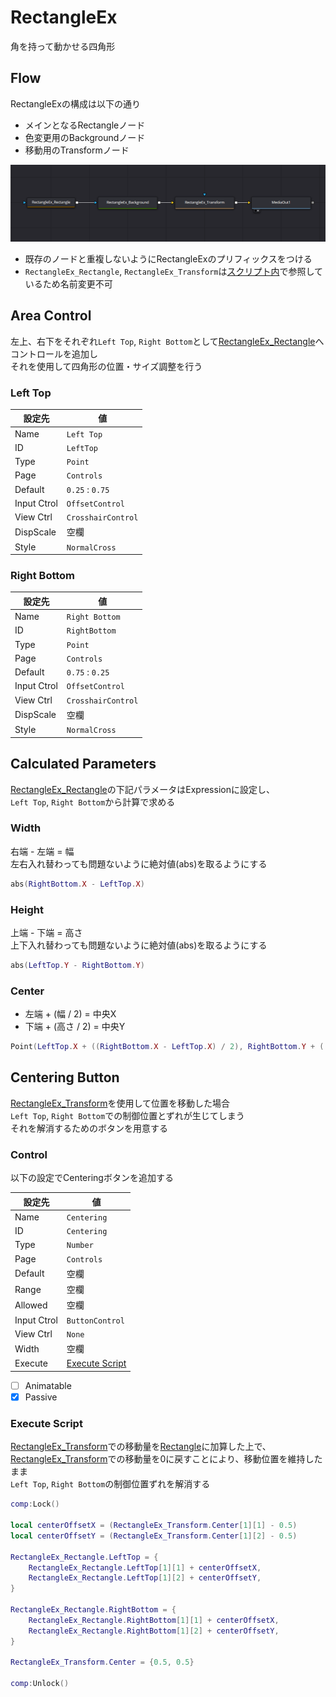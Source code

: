 # RectangleEx

角を持って動かせる四角形


## Flow

RectangleExの構成は以下の通り  

* メインとなるRectangleノード
* 色変更用のBackgroundノード
* 移動用のTransformノード

![Flow](flow.png)

* 既存のノードと重複しないようにRectangleExのプリフィックスをつける
* `RectangleEx_Rectangle`, `RectangleEx_Transform`は[スクリプト内](#execute-script)で参照しているため名前変更不可


## Area Control

左上、右下をそれぞれ`Left Top`, `Right Bottom`として[RectangleEx_Rectangle](#flow)へコントロールを追加し  
それを使用して四角形の位置・サイズ調整を行う

### Left Top

| 設定先 | 値 |
| ---- | ---- |
| Name | `Left Top` |
| ID | `LeftTop` |
| Type | `Point` |
| Page | `Controls` |
| Default | `0.25` : `0.75` |
| Input Ctrol | `OffsetControl` |
| View Ctrl | `CrosshairControl` |
| DispScale | 空欄 |
| Style | `NormalCross` |

### Right Bottom

| 設定先 | 値 |
| ---- | ---- |
| Name | `Right Bottom` |
| ID | `RightBottom` |
| Type | `Point` |
| Page | `Controls` |
| Default | `0.75` : `0.25` |
| Input Ctrol | `OffsetControl` |
| View Ctrl | `CrosshairControl` |
| DispScale | 空欄 |
| Style | `NormalCross` |


## Calculated Parameters

[RectangleEx_Rectangle](#flow)の下記パラメータはExpressionに設定し、  
`Left Top`, `Right Bottom`から計算で求める

### Width

右端 - 左端 = 幅  
左右入れ替わっても問題ないように絶対値(abs)を取るようにする

```lua
abs(RightBottom.X - LeftTop.X)
```

### Height

上端 - 下端 = 高さ  
上下入れ替わっても問題ないように絶対値(abs)を取るようにする

```lua
abs(LeftTop.Y - RightBottom.Y)
```

### Center

* 左端 + (幅 / 2) = 中央X
* 下端 + (高さ / 2) = 中央Y

```lua
Point(LeftTop.X + ((RightBottom.X - LeftTop.X) / 2), RightBottom.Y + ((LeftTop.Y - RightBottom.Y) / 2))
```


## Centering Button

[RectangleEx_Transform](#flow)を使用して位置を移動した場合  
`Left Top`, `Right Bottom`での制御位置とずれが生じてしまう   
それを解消するためのボタンを用意する

### Control

以下の設定でCenteringボタンを追加する

| 設定先 | 値 |
| ---- | ---- |
| Name | `Centering` |
| ID | `Centering` |
| Type | `Number` |
| Page | `Controls` |
| Default | 空欄 |
| Range | 空欄 |
| Allowed | 空欄 |
| Input Ctrol | `ButtonControl` |
| View Ctrl | `None` |
| Width | 空欄 |
| Execute | [Execute Script](#execute-script) |

- [ ] Animatable
- [x] Passive

### Execute Script

[RectangleEx_Transform](#flow)での移動量を[Rectangle](#flow)に加算した上で、  
[RectangleEx_Transform](#flow)での移動量を0に戻すことにより、移動位置を維持したまま  
`Left Top`, `Right Bottom`の制御位置ずれを解消する

```lua
comp:Lock()

local centerOffsetX = (RectangleEx_Transform.Center[1][1] - 0.5)
local centerOffsetY = (RectangleEx_Transform.Center[1][2] - 0.5)

RectangleEx_Rectangle.LeftTop = {
    RectangleEx_Rectangle.LeftTop[1][1] + centerOffsetX,
    RectangleEx_Rectangle.LeftTop[1][2] + centerOffsetY,
}

RectangleEx_Rectangle.RightBottom = {
    RectangleEx_Rectangle.RightBottom[1][1] + centerOffsetX,
    RectangleEx_Rectangle.RightBottom[1][2] + centerOffsetY,
}

RectangleEx_Transform.Center = {0.5, 0.5}

comp:Unlock()
```
